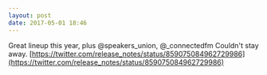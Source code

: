```yaml
---
layout: post
date: 2017-05-01 18:46
---
```

Great lineup this year, plus @speakers_union, @_connectedfm  Couldn't stay away.  [https://twitter.com/release_notes/status/859075084962729986](https://twitter.com/release_notes/status/859075084962729986)
